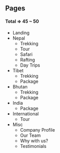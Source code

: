 ## Pages

#### Total => 45 ~ 50

- Landing
- Nepal
  - Trekking
  - Tour
  - Safari
  - Rafting
  - Day Trips
- Tibet
  - Trekking
  - Package
- Bhutan
  - Trekking
  - Package
- India
  - Package
- International
  - Tour
- Misc
  - Company Profile
  - Our Team
  - Why with us?
  - Testimonials
